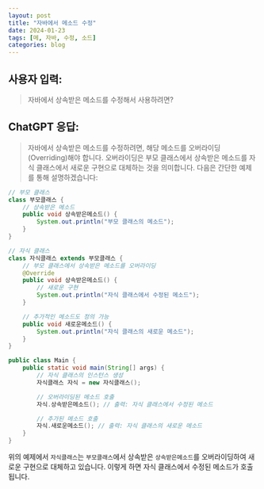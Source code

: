 ```yaml
---
layout: post
title: "자바에서 메소드 수정"
date: 2024-01-23
tags: [메, 자바, 수정, 소드]
categories: blog
---
```


## 사용자 입력:
> 자바에서 상속받은 메소드를 수정해서 사용하려면?

## ChatGPT 응답:
> 자바에서 상속받은 메소드를 수정하려면, 해당 메소드를 오버라이딩(Overriding)해야 합니다. 오버라이딩은 부모 클래스에서 상속받은 메소드를 자식 클래스에서 새로운 구현으로 대체하는 것을 의미합니다. 다음은 간단한 예제를 통해 설명하겠습니다:

```java
// 부모 클래스
class 부모클래스 {
    // 상속받은 메소드
    public void 상속받은메소드() {
        System.out.println("부모 클래스의 메소드");
    }
}

// 자식 클래스
class 자식클래스 extends 부모클래스 {
    // 부모 클래스에서 상속받은 메소드를 오버라이딩
    @Override
    public void 상속받은메소드() {
        // 새로운 구현
        System.out.println("자식 클래스에서 수정된 메소드");
    }

    // 추가적인 메소드도 정의 가능
    public void 새로운메소드() {
        System.out.println("자식 클래스의 새로운 메소드");
    }
}

public class Main {
    public static void main(String[] args) {
        // 자식 클래스의 인스턴스 생성
        자식클래스 자식 = new 자식클래스();

        // 오버라이딩된 메소드 호출
        자식.상속받은메소드(); // 출력: 자식 클래스에서 수정된 메소드

        // 추가된 메소드 호출
        자식.새로운메소드(); // 출력: 자식 클래스의 새로운 메소드
    }
}
```

위의 예제에서 `자식클래스`는 `부모클래스`에서 상속받은 `상속받은메소드`를 오버라이딩하여 새로운 구현으로 대체하고 있습니다. 이렇게 하면 자식 클래스에서 수정된 메소드가 호출됩니다.

